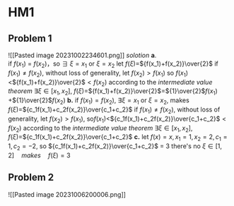 # HM1
## Problem 1
![[Pasted image 20231002234601.png]]
*solotion*
**a**.    
if $f(x_1)$ = $f(x_2)$，so $\exists$ $\xi=x_1$ or $\xi=x_2$
let $f(\xi)=$${f(x_1)+f(x_2)}\over{2}$
if $f(x_1)\neq{f(x_2)}$, without loss of generality, let $f(x_2)>{f(x_1)}$
so ${f(x_1)}<$${f(x_1)+f(x_2)}\over{2}$$<{f(x_2)}$
according to the *intermediate value theorem*
$\exists\xi\in[x_1,x_2]$, $f(\xi)=$${f(x_1)+f(x_2)}\over{2}$=${1}\over{2}$$f(x_1)$ +${1}\over{2}$$f(x_2)$
**b.**
if $f(x_1)=f(x_2)$, $\exists{\xi}={x_1}$ or $\xi={x_2}$, makes $f(\xi)=$${c_1f(x_1)+c_2f(x_2)}\over{c_1+c_2}$
if $f(x_1)\neq{f(x_2)}$, without loss of generality, let $f(x_2)>{f(x_1)}$, 
so${f(x_1)}<$${c_1f(x_1)+c_2f(x_2)}\over{c_1+c_2}$$<f(x_2)$
according to the *intermediate value theorem*
$\exists\xi\in[x_1,x_2]$, $f(\xi)=$${c_1f(x_1)+c_2f(x_2)}\over{c_1+c_2}$
**c.**
let $f(x)=x, x_1=1,x_2 = 2, c_1=1,c_2=-2$,
so ${c_1f(x_1)+c_2f(x_2)}\over{c_1+c_2}$ = 3
there's no ${\xi}{\in}[1,2] {\quad}makes{\quad} f(\xi)=3$
## Problem 2
![[Pasted image 20231006200006.png]]